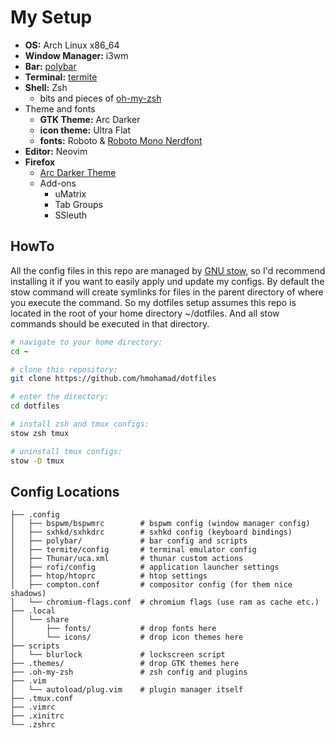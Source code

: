 # My Setup

- **OS:** Arch Linux x86_64
- **Window Manager:** i3wm
- **Bar:** [polybar](https://github.com/jaagr/polybar)
- **Terminal:** [termite](https://github.com/thestinger/termite)
- **Shell:** Zsh
    - bits and pieces of [oh-my-zsh](https://github.com/robbyrussell/oh-my-zsh)
- Theme and fonts
    - **GTK Theme:** Arc Darker
    - **icon theme:** Ultra Flat
    - **fonts:** Roboto & [Roboto Mono Nerdfont](https://github.com/ryanoasis/nerd-fonts/tree/master/patched-fonts/RobotoMono/complete)
- **Editor:** Neovim
- **Firefox**
    - [Arc Darker Theme](https://github.com/horst3180/arc-firefox-theme)
    - Add-ons
        - uMatrix
        - Tab Groups
        - SSleuth

## HowTo
All the config files in this repo are managed by [GNU stow](https://www.gnu.org/software/stow/), so I'd recommend installing it if you want to easily apply und update my configs. By default the stow command will create symlinks for files in the parent directory of where you execute the command. So my dotfiles setup assumes this repo is located in the root of your home directory ~/dotfiles. And all stow commands should be executed in that directory.

```bash
# navigate to your home directory:
cd ~

# clone this repository:
git clone https://github.com/hmohamad/dotfiles

# enter the directory:
cd dotfiles

# install zsh and tmux configs:
stow zsh tmux

# uninstall tmux configs:
stow -D tmux
```

## Config Locations
```
├── .config
│   ├── bspwm/bspwmrc        # bspwm config (window manager config)
│   ├── sxhkd/sxhkdrc        # sxhkd config (keyboard bindings)
│   ├── polybar/             # bar config and scripts
│   ├── termite/config       # terminal emulator config
│   ├── Thunar/uca.xml       # thunar custom actions
│   ├── rofi/config          # application launcher settings
│   ├── htop/htoprc          # htop settings
│   ├── compton.conf         # compositor config (for them nice shadows)
│   └── chromium-flags.conf  # chromium flags (use ram as cache etc.)
├── .local
│   └── share
│       ├── fonts/           # drop fonts here
│       └── icons/           # drop icon themes here 
├── scripts
│   └── blurlock             # lockscreen script
├── .themes/                 # drop GTK themes here
├── .oh-my-zsh               # zsh config and plugins
├── .vim
│   └── autoload/plug.vim    # plugin manager itself
├── .tmux.conf
├── .vimrc
├── .xinitrc
└── .zshrc
```
